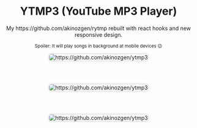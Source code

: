 <div align="center">
<h1>YTMP3 (YouTube MP3 Player)</h1>
<p>My https://github.com/akinozgen/rytmp rebuilt with react hooks and new responsive design.</p>
  
  <small>Spoiler: It will play songs in background at mobile devices 😉</small>


  <img style="border-radius: 5px; box-shadow: 0 0 5px 0 rgba(0, 0, 0, .25)" src="https://github.com/akinozgen/ytmp3/blob/master/ss/1.png?raw=true" alt="https://github.com/akinozgen/ytmp3" /> 

  <br /><br />

  <img style="border-radius: 5px; box-shadow: 0 0 5px 0 rgba(0, 0, 0, .25)" src="https://github.com/akinozgen/ytmp3/blob/master/ss/3.png?raw=true" alt="https://github.com/akinozgen/ytmp3" />  

  <br /><br />
  
  <img style="border-radius: 5px; box-shadow: 0 0 5px 0 rgba(0, 0, 0, .25)" src="https://github.com/akinozgen/ytmp3/blob/master/ss/2.png?raw=true" alt="https://github.com/akinozgen/ytmp3" />    
      
</div>
